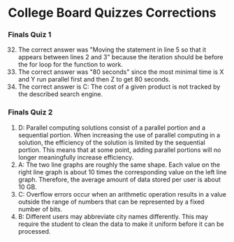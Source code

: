 # College Board Quizzes Corrections

### Finals Quiz 1
32. The correct answer was "Moving the statement in line 5 so that it appears between lines 2 and 3" because the iteration should be before the for loop for the function to work.
39. The correct answer was "80 seconds" since the most minimal time is X and Y run parallel first and then Z to get 80 seconds.
45. The correct answer is C: The cost of a given product is not tracked by the described search engine.

### Finals Quiz 2
1. D: Parallel computing solutions consist of a parallel portion and a sequential portion. When increasing the use of parallel computing in a solution, the efficiency of the solution is limited by the sequential portion. This means that at some point, adding parallel portions will no longer meaningfully increase efficiency.
14. A:  The two line graphs are roughly the same shape. Each value on the right line graph is about 10 times the corresponding value on the left line graph. Therefore, the average amount of data stored per user is about 10 GB.
35. C: Overflow errors occur when an arithmetic operation results in a value outside the range of numbers that can be represented by a fixed number of bits.
39. B: Different users may abbreviate city names differently. This may require the student to clean the data to make it uniform before it can be processed.
